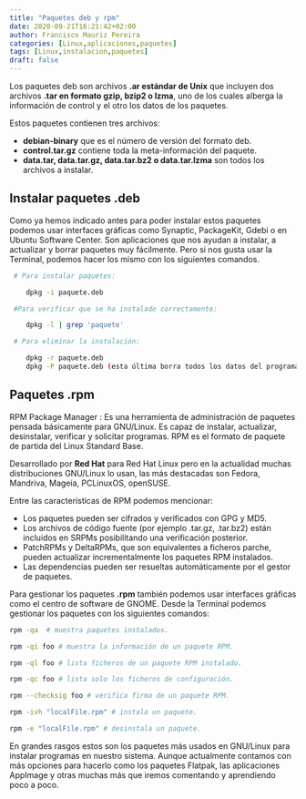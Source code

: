 ```yaml
---
title: "Paquetes deb y rpm"
date: 2020-09-21T16:21:42+02:00
author: Francisco Mauriz Pereira
categories: [Linux,aplicaciones,paquetes]
tags: [Linux,instalacion,paquetes]
draft: false
---
```

Los paquetes deb son archivos **.ar estándar de Unix** que incluyen dos archivos **.tar en formato gzip, bzip2 o lzma**, uno de los cuales alberga la información de control y el otro los datos de los paquetes.

Estos paquetes contienen tres archivos:

- **debian-binary** que es el  número de versión del formato deb.
- **control.tar.gz** contiene toda la meta-información del paquete.
- **data.tar, data.tar.gz, data.tar.bz2 o data.tar.lzma** son todos los archivos a instalar.

## Instalar paquetes .deb

Como ya hemos indicado antes para poder instalar estos paquetes podemos usar interfaces gráficas como Synaptic, PackageKit, Gdebi o en Ubuntu Software Center. Son aplicaciones que nos ayudan a instalar, a actualizar y borrar paquetes muy fácilmente. Pero si nos gusta usar la Terminal, podemos hacer los mismo con los siguientes comandos.

```bash
 # Para instalar paquetes:

    dpkg -i paquete.deb

 #Para verificar que se ha instalado correctamente:

    dpkg -l | grep 'paquete'

 # Para eliminar la instalación:

    dpkg -r paquete.deb
    dpkg -P paquete.deb (esta última borra todos los datos del programa)1​
```
    
## Paquetes .rpm    
    
 RPM Package Manager
 : Es una herramienta de administración de paquetes pensada básicamente para GNU/Linux. Es capaz de instalar, actualizar, desinstalar, verificar y solicitar programas. RPM es el formato de paquete de partida del Linux Standard Base.

Desarrollado por **Red Hat** para Red Hat Linux pero en la actualidad muchas distribuciones GNU/Linux lo usan, las más destacadas son Fedora, Mandriva, Mageia, PCLinuxOS, openSUSE.

Entre las características de RPM podemos mencionar:

- Los paquetes pueden ser cifrados y verificados con GPG y MD5.
- Los archivos de código fuente (por ejemplo .tar.gz, .tar.bz2) están incluidos en SRPMs posibilitando una verificación posterior.
- PatchRPMs y DeltaRPMs, que son equivalentes a ficheros parche, pueden actualizar incrementalmente los paquetes RPM instalados.
- Las dependencias pueden ser resueltas automáticamente por el gestor de paquetes.

Para gestionar los paquetes **.rpm** también podemos usar interfaces gráficas como el centro de software de GNOME. Desde la Terminal podemos gestionar los paquetes con los siguientes comandos:

```bash
rpm -qa  # muestra paquetes instalados.

rpm -qi foo # muestra la información de un paquete RPM.

rpm -ql foo # lista ficheros de un paquete RPM instalado.

rpm -qc foo # lista solo los ficheros de configuración.

rpm --checksig foo # verifica firma de un paquete RPM.

rpm -ivh "localFile.rpm" # instala un paquete.

rpm -e "localFile.rpm" # desinstala un paquete.
```

En grandes rasgos estos son los paquetes más usados en GNU/Linux para instalar programas en nuestro sistema. Aunque actualmente contamos con más opciones para hacerlo como los paquetes Flatpak, las aplicaciones AppImage y otras muchas más que iremos comentando y aprendiendo poco a poco.